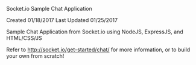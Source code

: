 Socket.io Sample Chat Application

Created 01/18/2017
Last Updated 01/25/2017

Sample Chat Application from Socket.io using NodeJS, ExpressJS, and HTML/CSS/JS

Refer to http://socket.io/get-started/chat/ for more information, or to build your own from scratch!
